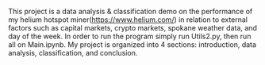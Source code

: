 This project is a data analysis & classification demo on the performance of my helium hotspot miner(https://www.helium.com/) in relation to external factors such as capital markets, crypto markets, spokane weather data, and day of the week. In order to run the program simply run Utils2.py, then run all on Main.ipynb. My project is organized into 4 sections: introduction, data analysis, classification, and conclusion.